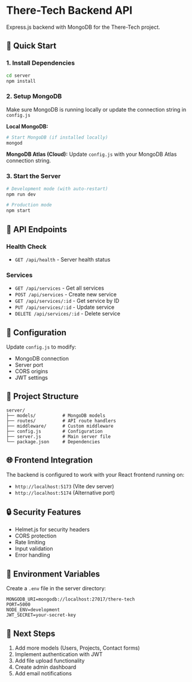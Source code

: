 # There-Tech Backend API

Express.js backend with MongoDB for the There-Tech project.

## 🚀 Quick Start

### 1. Install Dependencies
```bash
cd server
npm install
```

### 2. Setup MongoDB
Make sure MongoDB is running locally or update the connection string in `config.js`

**Local MongoDB:**
```bash
# Start MongoDB (if installed locally)
mongod
```

**MongoDB Atlas (Cloud):**
Update `config.js` with your MongoDB Atlas connection string.

### 3. Start the Server
```bash
# Development mode (with auto-restart)
npm run dev

# Production mode
npm start
```

## 📡 API Endpoints

### Health Check
- `GET /api/health` - Server health status

### Services
- `GET /api/services` - Get all services
- `POST /api/services` - Create new service
- `GET /api/services/:id` - Get service by ID
- `PUT /api/services/:id` - Update service
- `DELETE /api/services/:id` - Delete service

## 🔧 Configuration

Update `config.js` to modify:
- MongoDB connection
- Server port
- CORS origins
- JWT settings

## 📁 Project Structure
```
server/
├── models/          # MongoDB models
├── routes/          # API route handlers
├── middleware/      # Custom middleware
├── config.js        # Configuration
├── server.js        # Main server file
└── package.json     # Dependencies
```

## 🌐 Frontend Integration

The backend is configured to work with your React frontend running on:
- `http://localhost:5173` (Vite dev server)
- `http://localhost:5174` (Alternative port)

## 🔒 Security Features

- Helmet.js for security headers
- CORS protection
- Rate limiting
- Input validation
- Error handling

## 📝 Environment Variables

Create a `.env` file in the server directory:
```env
MONGODB_URI=mongodb://localhost:27017/there-tech
PORT=5000
NODE_ENV=development
JWT_SECRET=your-secret-key
```

## 🚀 Next Steps

1. Add more models (Users, Projects, Contact forms)
2. Implement authentication with JWT
3. Add file upload functionality
4. Create admin dashboard
5. Add email notifications 